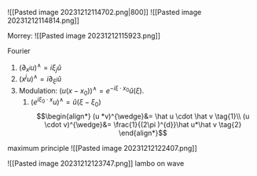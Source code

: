 ![[Pasted image 20231212114702.png|800]]
![[Pasted image 20231212114814.png]]

Morrey:
![[Pasted image 20231212115923.png]]


Fourier 
1. $({\partial _{x^{j}}u})^{\wedge}=i \xi _{j}\hat u$
2. $(x^{j}u)^{\wedge}=i \partial _{\xi ^{j}}\hat u$
3. Modulation: $(u(x-x_{0}))^{\wedge}=e^{-i \xi \cdot x_{0}}\hat u(\xi )$.
	1. $(e^{i \xi _{0}\cdot x}u)^{\wedge}=\hat u(\xi -\xi _{0})$ 
$$\begin{align*}
(u *v)^{\wedge}&= \hat u \cdot \hat v \tag{1}\\
(u \cdot v)^{\wedge}&= \frac{1}{(2\pi )^{d}}\hat u*\hat v \tag{2}
\end{align*}$$

maximum principle
![[Pasted image 20231212122407.png]]

![[Pasted image 20231212123747.png]]
lambo on wave
